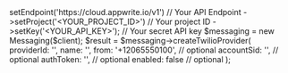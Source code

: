 <?php

use Appwrite\Client;
use Appwrite\Services\Messaging;

$client = (new Client())
    ->setEndpoint('https://cloud.appwrite.io/v1') // Your API Endpoint
    ->setProject('&lt;YOUR_PROJECT_ID&gt;') // Your project ID
    ->setKey('&lt;YOUR_API_KEY&gt;'); // Your secret API key

$messaging = new Messaging($client);

$result = $messaging->createTwilioProvider(
    providerId: '<PROVIDER_ID>',
    name: '<NAME>',
    from: '+12065550100', // optional
    accountSid: '<ACCOUNT_SID>', // optional
    authToken: '<AUTH_TOKEN>', // optional
    enabled: false // optional
);